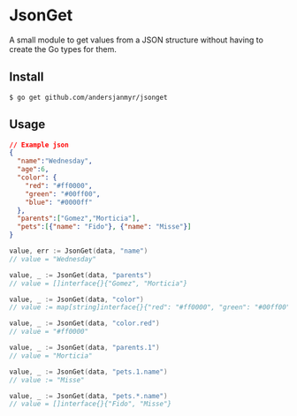 # JsonGet

A small module to get values from a JSON structure without having
to create the Go types for them.


## Install

```
$ go get github.com/andersjanmyr/jsonget
```

## Usage

```json
// Example json
{
  "name":"Wednesday",
  "age":6,
  "color": {
    "red": "#ff0000",
    "green": "#00ff00",
    "blue": "#0000ff"
  },
  "parents":["Gomez","Morticia"],
  "pets":[{"name": "Fido"}, {"name": "Misse"}]
}
```


```go
value, err := JsonGet(data, "name")
// value = "Wednesday"

value, _ := JsonGet(data, "parents")
// value = []interface{}{"Gomez", "Morticia"}

value, _ := JsonGet(data, "color")
// value := map[string]interface{}{"red": "#ff0000", "green": "#00ff00", "blue": "#0000ff"}

value, _ := JsonGet(data, "color.red")
// value = "#ff0000"

value, _ := JsonGet(data, "parents.1")
// value = "Morticia"

value, _ := JsonGet(data, "pets.1.name")
// value := "Misse"

value, _ := JsonGet(data, "pets.*.name")
// value = []interface{}{"Fido", "Misse"}
```
